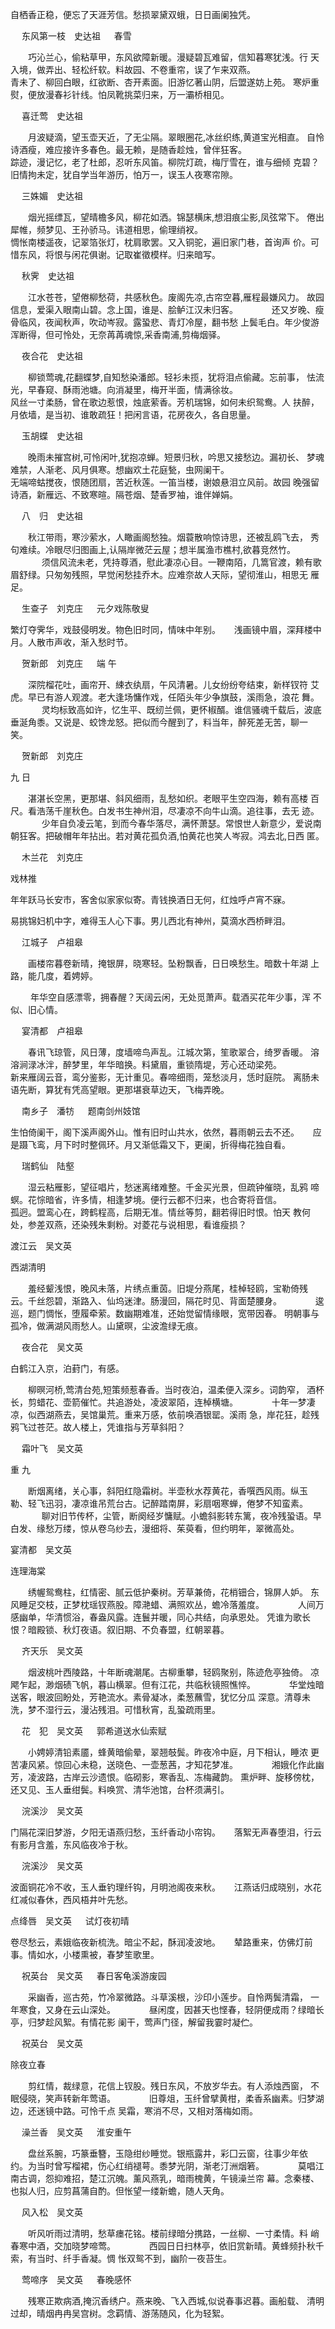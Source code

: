 <!-- { "loadSidebar": true } -->
自栖香正稳，便忘了天涯芳信。愁损翠黛双蛾，日日画阑独凭。　　　　　　 

　
东风第一枝　史达祖
　 
春雪 

　　巧沁兰心，偷粘草甲，东风欲障新暖。漫疑碧瓦难留，信知暮寒犹浅。行
天入境，做弄出、轻松纤软。料故园、不卷重帘，误了乍来双燕。　　　　　
　 
　　 青未了、柳回白眼，红欲断、杏开素面。旧游忆著山阴，后盟遂妨上苑。
寒炉重熨，便放漫春衫针线。怕凤靴挑菜归来，万一灞桥相见。　　　　　　 

　
喜迁莺　史达祖 

　　月波疑滴，望玉壶天近，了无尘隔。翠眼圈花,冰丝织练,黄道宝光相直。
自怜诗酒瘦，难应接许多春色。最无赖，是随香趁烛，曾伴狂客。　　　　　
　 
　　 踪迹，漫记忆，老了杜郎，忍听东风笛。柳院灯疏，梅厅雪在，谁与细倾
克碧？旧情拘未定，犹自学当年游历，怕万一，误玉人夜寒帘隙。　　　　　 

　
三姝媚　史达祖 

　　烟光摇缥瓦，望晴檐多风，柳花如洒。锦瑟横床,想泪痕尘影,凤弦常下。
倦出犀帷，频梦见、王孙骄马。讳道相思，偷理绡衩。　　　　　　　　　　
　 
　　 惆怅南楼遥夜，记翠箔张灯，枕肩歌罢。又入铜驼，遍旧家门巷，首询声
价。可惜东风，将恨与闲花俱谢。记取崔徵模样。归来暗写。　　　　　　　 

　
秋霁　史达祖 

　　江水苍苍，望倦柳愁荷，共感秋色。废阁先凉,古帘空暮,雁程最嫌风力。
故园信息，爱渠入眼南山碧。念上国，谁是、脍鲈江汉未归客。
　 
　　 还又岁晚、瘦骨临风，夜闻秋声，吹动岑寂。露蛩悲、青灯冷屋，翻书愁
上鬓毛白。年少俊游浑断得，但可怜处，无奈苒苒魂惊,采香南浦,剪梅烟驿。 

　
夜合花　史达祖 

　　柳锁莺魂,花翻蝶梦,自知愁染潘郎。轻衫未揽，犹将泪点偷藏。忘前事，
怯流光，早春窥、酥雨池塘。向消凝里，梅开半面，情满徐妆。　　　　　　
　 
　　 风丝一寸柔肠，曾在歌边惹恨，烛底萦香。芳机瑞锦，如何未织鸳鸯。人
扶醉，月依墙，是当初、谁敢疏狂！把闲言语，花房夜久，各自思量。　　　 

　
玉胡蝶　史达祖 

　　晚雨未摧宫树,可怜闲叶,犹抱凉蝉。短景归秋，吟思又接愁边。漏初长、
梦魂难禁，人渐老、风月俱寒。想幽欢土花庭甃，虫网阑干。　　　　　　　
　 
　　 无端啼蛄搅夜，恨随团扇，苦近秋莲。一笛当楼，谢娘悬泪立风前。故园
晚强留诗酒，新雁远、不致寒暄。隔苍烟、楚香罗袖，谁伴婵娟。　　　　　 

　
八　归　史达祖 

　　秋江带雨，寒沙萦水，人瞰画阁愁独。烟蓑散响惊诗思，还被乱鸥飞去，
秀句难续。冷眼尽归图画上,认隔岸微茫云屋；想半属渔市樵村,欲暮竞然竹。
　 
　　 须信风流未老，凭持尊酒，慰此凄凉心目。一鞭南陌，几篙官渡，赖有歌
眉舒绿。只匆匆残照，早觉闲愁挂乔木。应难奈故人天际，望彻淮山，相思无
雁足。 

　
生查子　刘克庄
　 
元夕戏陈敬叟 

繁灯夺霁华，戏鼓侵明发。物色旧时同，情味中年别。
　 
浅画镜中眉，深拜楼中月。人散市声收，渐入愁时节。 

　
贺新郎　刘克庄
　 
端 午 

　　深院榴花吐，画帘开、綀衣纨扇，午风清暑。儿女纷纷夸结束，新样钗符
艾虎。早已有游人观渡。老大逢场慵作戏，任陌头年少争旗鼓，溪雨急，浪花
舞。
　 
　　 灵均标致高如许，忆生平、既纫兰佩，更怀椒醑。谁信骚魂千载后，波底
垂涎角黍。又说是、蛟馋龙怒。把似而今醒到了，料当年，醉死差无苦，聊一
笑。 

　
贺新郎　刘克庄

九 日 

　　湛湛长空黑，更那堪、斜风细雨，乱愁如织。老眼平生空四海，赖有高楼
百尺。看浩荡千崖秋色。白发书生神州泪，尽凄凉不向牛山滴。追往事，去无
迹。
　 
　　 少年自负凌云笔，到而今春华落尽，满怀萧瑟。常恨世人新意少，爱说南
朝狂客。把破帽年年拈出。若对黄花孤负酒,怕黄花也笑人岑寂。鸿去北,日西
匿。 

　
木兰花　刘克庄

戏林推 

年年跃马长安市，客舍似家家似寄。青钱换酒日无何，红烛呼卢宵不寐。

易挑锦妇机中字，难得玉人心下事。男儿西北有神州，莫滴水西桥畔泪。 

　
江城子　卢祖皋 

　　画楼帘暮卷新晴，掩银屏，晓寒轻。坠粉飘香，日日唤愁生。暗数十年湖
上路，能几度，着娉婷。　　　　　　　　　　　　　　　　　　　　　　　

　　 年华空自感漂零，拥春醒？天阔云闲，无处觅萧声。载酒买花年少事，浑
不似、旧心情。　　　　　　　　　　　　　　　　　　　　　　　　　　　 

　
宴清都　卢祖皋 

　　春讯飞琼管，风日薄，度墙啼鸟声乱。江城次第，笙歌翠合，绮罗香暖。
溶溶涧渌冰泮，醉梦里，年华暗换。料黛眉，重锁隋堤，芳心还动梁苑。　　
　 
　　 新来雁阔云音，鸾分鉴影，无计重见。春啼细雨，笼愁淡月，恁时庭院。
离肠未语先断，算犹有凭高望眼。更那堪衰草边天，飞梅弄晚。　　　　　　 

　
南乡子　潘牥
　 
题南剑州妓馆 

生怕倚阑干，阁下溪声阁外山。惟有旧时山共水，依然，暮雨朝云去不还。
　 
应是蹑飞鸾，月下时时整佩环。月又渐低霜又下，更阑，折得梅花独自看。 

　
瑞鹤仙　陆壑 

　　湿云粘雁影，望征唱片，愁迷离绪难整。千金买光景，但疏钟催晓，乱鸦
啼螟。花悰暗省，许多情，相逢梦境。便行云都不归来，也合寄将音信。　　
　 
　　 孤迥。盟鸾心在，跨鹤程高，后期无准。情丝等剪，翻若得旧时恨。怕天
教何处，参差双燕，还染残朱剩粉。对菱花与说相思，看谁瘦损？


渡江云　吴文英

西湖清明 

　　羞经颦浅恨，晚风未落，片绣点重茵。旧堤分燕尾，桂棹轻鸥，宝勒倚残
云。千丝怨碧，渐路入、仙坞迷津。肠漫回，隔花时见、背面楚腰身。
　 
　　 逡巡，题门惆怅，堕履牵萦。数幽期难准，还始觉留情缘眼，宽带因春。
明朝事与孤冷，做满湖风雨愁人。山黛暝，尘波澹绿无痕。 

　
夜合花　吴文英

白鹤江入京，泊葑门，有感。 

　　柳暝河桥,莺清台苑,短策频惹春香。当时夜泊，温柔便入深乡。词韵窄，
酒杯长，剪蜡花、壶箭催忙。共追游处，凌波翠陌，连棹横塘。
　 
　　 十年一梦凄凉，似西湖燕去，吴馆巢荒。重来万感，依前唤酒银罂。溪雨
急，岸花狂，趁残鸦飞过苍茫。故人楼上，凭谁指与芳草斜阳？ 

　
霜叶飞　吴文英

重 九 

　　断烟离绪，关心事，斜阳红隐霜树。半壶秋水荐黄花，香噀西风雨。纵玉
勒、轻飞迅羽，凄凉谁吊荒台古。记醉踏南屏，彩扇咽寒蝉，倦梦不知蛮素。
　 
　　 聊对旧节传杯，尘管，断阕经岁慵赋。小蟾斜影转东篱，夜冷残蛩语。早
白发、缘愁万缕，惊从卷乌纱去，漫细将、茱萸看，但约明年，翠微高处。　
　 

宴清都　吴文英

连理海棠 

　　绣幄鸳鸯柱，红情密、腻云低护秦树。芳草兼倚，花梢钿合，锦屏人妒。
东风睡足交枝，正梦枕瑶钗燕股。障滟蜡、满照欢丛，蟾冷落羞度。
　 
　　 人间万感幽单，华清惯浴，春盎风露。连鬟并暖，同心共结，向承恩处。
凭谁为歌长恨？暗殿锁、秋灯夜语。叙旧期、不负春盟，红朝翠暮。 

　
齐天乐　吴文英 

　　烟波桃叶西陵路，十年断魂潮尾。古柳重攀，轻鸥聚别，陈迹危亭独倚。
凉飔乍起，渺烟碛飞帆，暮山横翠。但有江花，共临秋镜照憔悴。
　 
　　 华堂烛暗送客，眼波回盼处，芳艳流水。素骨凝冰，柔葱蘸雪，犹忆分瓜
深意。清尊未洗，梦不湿行云，漫沾残泪。可惜秋宵，乱蛩疏雨里。 

　
花　犯　吴文英
　 
郭希道送水仙索赋 

　　小娉婷清铅素靥，蜂黄暗偷晕，翠翘攲鬓。昨夜冷中庭，月下相认，睡浓
更苦凄风紧。惊回心未稳，送晓色、一壶葱茜，才知花梦准。
　 
　　 湘娥化作此幽芳，凌波路，古岸云沙遗恨。临砌影，寒香乱、冻梅藏韵。
熏炉畔、旋移傍枕，还又见、玉人垂绀鬓。料唤赏、清华池馆，台杯须满引。 

　
浣溪沙　吴文英 

门隔花深旧梦游，夕阳无语燕归愁，玉纤香动小帘钩。
　 
落絮无声春堕泪，行云有影月含羞，东风临夜冷于秋。 

　
浣溪沙　吴文英 

波面铜花冷不收，玉人垂钓理纤钩，月明池阁夜来秋。
　 
江燕话归成晓别，水花红减似春休，西风梧井叶先愁。 


点绛唇　吴文英
　 
试灯夜初晴 

卷尽愁云，素娥临夜新梳洗。暗尘不起，酥润凌波地。 
　 
辇路重来，仿佛灯前事。情如水，小楼熏被，春梦笙歌里。 

　
祝英台　吴文英
　 
春日客龟溪游废园 

　　采幽香，巡古苑，竹冷翠微路。斗草溪根，沙印小莲步。自怜两鬓清霜，
一年寒食，又身在云山深处。
　 
　　 昼闲度，因甚天也悭春，轻阴便成雨？绿暗长亭，归梦趁风絮。有情花影
阑干，莺声门径，解留我霎时凝伫。 

　
祝英台　吴文英

除夜立春 

　　剪红情，裁绿意，花信上钗股。残日东风，不放岁华去。有人添烛西窗，
不眠侵晓，笑声转新年莺语。
　 
　　 旧尊俎，玉纤曾擘黄柑，柔香系幽素。归梦湖边，还迷镜中路。可怜千点
吴霜，寒消不尽，又相对落梅如雨。 

　
澡兰香　吴文英
　 
淮安重午 

　　盘丝系腕，巧篆垂簪，玉隐绀纱睡觉。银瓶露井，彩囗云窗，往事少年依
约。为当时曾写榴裙，伤心红绡褪萼。黍梦光阴，渐老汀洲烟箬。
　 
　　 莫唱江南古调，怨抑难招，楚江沉魄。薰风燕乳，暗雨槐黄，午镜澡兰帘
幕。念秦楼、也拟人归，应剪菖蒲自酌。但怅望一缕新蟾，随人天角。 

　
风入松　吴文英 

　　听风听雨过清明，愁草瘗花铭。楼前绿暗分携路，一丝柳、一寸柔情。料
峭春寒中酒，交加晓梦啼莺。
　 
　　 西园日日扫林亭，依旧赏新晴。黄蜂频扑秋千索，有当时、纤手香凝。惆
怅双鸳不到，幽阶一夜苔生。 

　
莺啼序　吴文英
　 
春晚感怀 

　　残寒正欺病酒,掩沉香绣户。燕来晚、飞入西城,似说春事迟暮。画船载、
清明过却，晴烟冉冉吴宫树。念羁情、游荡随风，化为轻絮。
　 
